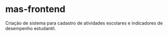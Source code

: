 # mas-frontend
Criação de sistema para cadastro de atividades escolares e indicadores de desempenho estudantil.
